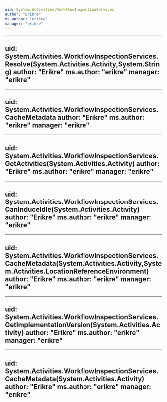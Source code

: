 ```yaml
---
uid: System.Activities.WorkflowInspectionServices
author: "Erikre"
ms.author: "erikre"
manager: "erikre"
---
```


---
uid: System.Activities.WorkflowInspectionServices.Resolve(System.Activities.Activity,System.String)
author: "Erikre"
ms.author: "erikre"
manager: "erikre"
---

---
uid: System.Activities.WorkflowInspectionServices.CacheMetadata
author: "Erikre"
ms.author: "erikre"
manager: "erikre"
---

---
uid: System.Activities.WorkflowInspectionServices.GetActivities(System.Activities.Activity)
author: "Erikre"
ms.author: "erikre"
manager: "erikre"
---

---
uid: System.Activities.WorkflowInspectionServices.CanInduceIdle(System.Activities.Activity)
author: "Erikre"
ms.author: "erikre"
manager: "erikre"
---

---
uid: System.Activities.WorkflowInspectionServices.CacheMetadata(System.Activities.Activity,System.Activities.LocationReferenceEnvironment)
author: "Erikre"
ms.author: "erikre"
manager: "erikre"
---

---
uid: System.Activities.WorkflowInspectionServices.GetImplementationVersion(System.Activities.Activity)
author: "Erikre"
ms.author: "erikre"
manager: "erikre"
---

---
uid: System.Activities.WorkflowInspectionServices.CacheMetadata(System.Activities.Activity)
author: "Erikre"
ms.author: "erikre"
manager: "erikre"
---
